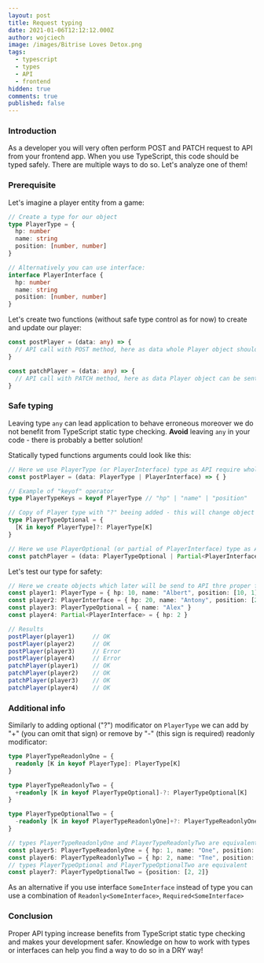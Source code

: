 ```yaml
---
layout: post
title: Request typing
date: 2021-01-06T12:12:12.000Z
author: wojciech
image: /images/Bitrise Loves Detox.png
tags:
  - typescript
  - types
  - API
  - frontend
hidden: true 
comments: true 
published: false
---
```


### Introduction

As a developer you will very often perform POST and PATCH request to API from your frontend app. When you use
TypeScript, this code should be typed safely. There are multiple ways to do so. Let's analyze one of them!

### Prerequisite

Let's imagine a player entity from a game:

```typescript
// Create a type for our object
type PlayerType = {
  hp: number
  name: string
  position: [number, number]
}

// Alternatively you can use interface:
interface PlayerInterface {
  hp: number
  name: string
  position: [number, number]
}
```

Let's create two functions (without safe type control as for now) to create and update our player:

```typescript
const postPlayer = (data: any) => {
  // API call with POST method, here as data whole Player object should be sent. 
}

const patchPlayer = (data: any) => {
  // API call with PATCH method, here as data Player object can be sent as a whole or partialy. 
}
```

### Safe typing

Leaving type `any` can lead application to behave erroneous moreover we do not benefit from TypeScript static type
checking. **Avoid** leaving `any` in your code - there is probably a better solution!

Statically typed functions arguments could look like this:

```typescript
// Here we use PlayerType (or PlayerInterface) type as API require whole object 
const postPlayer = (data: PlayerType | PlayerInterface) => { }

// Example of "keyof" operator
type PlayerTypeKeys = keyof PlayerType // "hp" | "name" | "position"

// Copy of Player type with "?" beeing added - this will change object properties to be optional
type PlayerTypeOptional = {
  [K in keyof PlayerType]?: PlayerType[K]
}

// Here we use PlayerOptional (or partial of PlayerInterface) type as API does not require whole object
const patchPlayer = (data: PlayerTypeOptional | Partial<PlayerInterface>) => { }
```

Let's test our type for safety:

```typescript
// Here we create objects which later will be send to API thre proper functions
const player1: PlayerType = { hp: 10, name: "Albert", position: [10, 1] }
const player2: PlayerInterface = { hp: 20, name: "Antony", position: [2, 20] }
const player3: PlayerTypeOptional = { name: "Alex" }
const player4: Partial<PlayerInterface> = { hp: 2 }

// Results
postPlayer(player1)     // OK
postPlayer(player2)     // OK
postPlayer(player3)     // Error
postPlayer(player4)     // Error
patchPlayer(player1)    // OK 
patchPlayer(player2)    // OK 
patchPlayer(player3)    // OK 
patchPlayer(player4)    // OK
```

### Additional info

Similarly to adding optional ("?") modificator on `PlayerType` we can add by "+" (you can omit that sign) or remove by "-" (this sign is required) readonly modificator:

```typescript
type PlayerTypeReadonlyOne = {
  readonly [K in keyof PlayerType]: PlayerType[K]
}

type PlayerTypeReadonlyTwo = {
  +readonly [K in keyof PlayerTypeOptional]-?: PlayerTypeOptional[K]
}

type PlayerTypeOptionalTwo = {
  -readonly [K in keyof PlayerTypeReadonlyOne]+?: PlayerTypeReadonlyOne[K]
}

// types PlayerTypeReadonlyOne and PlayerTypeReadonlyTwo are equivalent
const player5: PlayerTypeReadonlyOne = { hp: 1, name: "One", position: [1, 1] }
const player6: PlayerTypeReadonlyTwo = { hp: 2, name: "Tne", position: [2, 2] }
// types PlayerTypeOptional and PlayerTypeOptionalTwo are equivalent
const player7: PlayerTypeOptionalTwo = {position: [2, 2]}
```

As an alternative if you use interface `SomeInterface` instead of type you can use a combination of `Readonly<SomeInterface>`, `Required<SomeInterface>`

### Conclusion

Proper API typing increase benefits from TypeScript static type checking and makes your development safer. Knowledge on how to work with types or interfaces can help you find a way to do so in a DRY way!
